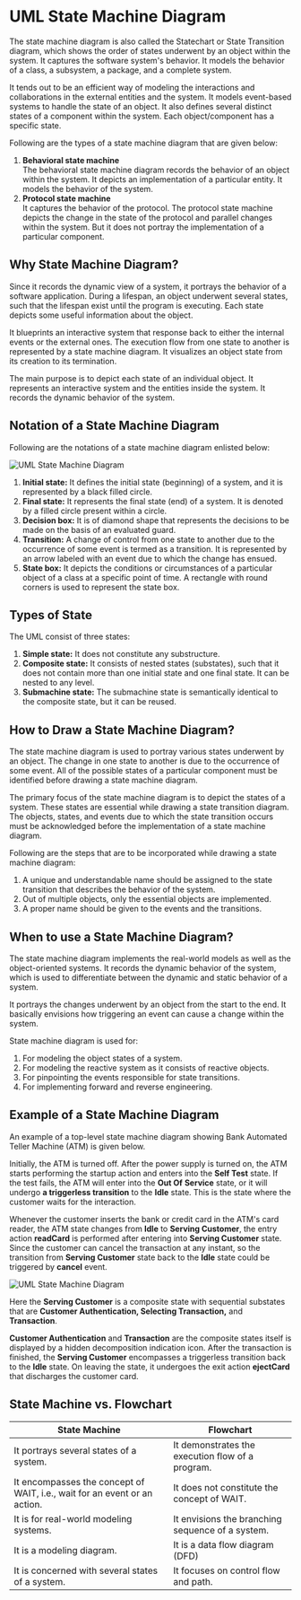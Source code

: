UML State Machine Diagram
=========================

The state machine diagram is also called the Statechart or State Transition diagram, which shows the order of states underwent by an object within the system. It captures the software system's behavior. It models the behavior of a class, a subsystem, a package, and a complete system.

It tends out to be an efficient way of modeling the interactions and collaborations in the external entities and the system. It models event-based systems to handle the state of an object. It also defines several distinct states of a component within the system. Each object/component has a specific state.

Following are the types of a state machine diagram that are given below:

1.  **Behavioral state machine**  
    The behavioral state machine diagram records the behavior of an object within the system. It depicts an implementation of a particular entity. It models the behavior of the system.
2.  **Protocol state machine**  
    It captures the behavior of the protocol. The protocol state machine depicts the change in the state of the protocol and parallel changes within the system. But it does not portray the implementation of a particular component.

Why State Machine Diagram?
--------------------------

Since it records the dynamic view of a system, it portrays the behavior of a software application. During a lifespan, an object underwent several states, such that the lifespan exist until the program is executing. Each state depicts some useful information about the object.

It blueprints an interactive system that response back to either the internal events or the external ones. The execution flow from one state to another is represented by a state machine diagram. It visualizes an object state from its creation to its termination.

The main purpose is to depict each state of an individual object. It represents an interactive system and the entities inside the system. It records the dynamic behavior of the system.

Notation of a State Machine Diagram
-----------------------------------

Following are the notations of a state machine diagram enlisted below:

![UML State Machine Diagram](https://static.javatpoint.com/tutorial/uml/images/uml-state-machine-diagram.png)

1.  **Initial state:** It defines the initial state (beginning) of a system, and it is represented by a black filled circle.
2.  **Final state:** It represents the final state (end) of a system. It is denoted by a filled circle present within a circle.
3.  **Decision box:** It is of diamond shape that represents the decisions to be made on the basis of an evaluated guard.
4.  **Transition:** A change of control from one state to another due to the occurrence of some event is termed as a transition. It is represented by an arrow labeled with an event due to which the change has ensued.
5.  **State box:** It depicts the conditions or circumstances of a particular object of a class at a specific point of time. A rectangle with round corners is used to represent the state box.

Types of State
--------------

The UML consist of three states:

1.  **Simple state:** It does not constitute any substructure.
2.  **Composite state:** It consists of nested states (substates), such that it does not contain more than one initial state and one final state. It can be nested to any level.
3.  **Submachine state:** The submachine state is semantically identical to the composite state, but it can be reused.

How to Draw a State Machine Diagram?
------------------------------------

The state machine diagram is used to portray various states underwent by an object. The change in one state to another is due to the occurrence of some event. All of the possible states of a particular component must be identified before drawing a state machine diagram.

The primary focus of the state machine diagram is to depict the states of a system. These states are essential while drawing a state transition diagram. The objects, states, and events due to which the state transition occurs must be acknowledged before the implementation of a state machine diagram.

Following are the steps that are to be incorporated while drawing a state machine diagram:

1.  A unique and understandable name should be assigned to the state transition that describes the behavior of the system.
2.  Out of multiple objects, only the essential objects are implemented.
3.  A proper name should be given to the events and the transitions.

When to use a State Machine Diagram?
------------------------------------

The state machine diagram implements the real-world models as well as the object-oriented systems. It records the dynamic behavior of the system, which is used to differentiate between the dynamic and static behavior of a system.

It portrays the changes underwent by an object from the start to the end. It basically envisions how triggering an event can cause a change within the system.

State machine diagram is used for:

1.  For modeling the object states of a system.
2.  For modeling the reactive system as it consists of reactive objects.
3.  For pinpointing the events responsible for state transitions.
4.  For implementing forward and reverse engineering.

Example of a State Machine Diagram
----------------------------------

An example of a top-level state machine diagram showing Bank Automated Teller Machine (ATM) is given below.

Initially, the ATM is turned off. After the power supply is turned on, the ATM starts performing the startup action and enters into the **Self Test** state. If the test fails, the ATM will enter into the **Out Of** **Service** state, or it will undergo **a triggerless transition** to the **Idle** state. This is the state where the customer waits for the interaction. 

Whenever the customer inserts the bank or credit card in the ATM's card reader, the ATM state changes from **Idle** to **Serving Customer**, the entry action **readCard** is performed after entering into **Serving Customer** state. Since the customer can cancel the transaction at any instant, so the transition from **Serving Customer** state back to the **Idle** state could be triggered by **cancel** event.

![UML State Machine Diagram](https://static.javatpoint.com/tutorial/uml/images/uml-state-machine-diagram2.png)

Here the **Serving Customer** is a composite state with sequential substates that are **Customer Authentication, Selecting Transaction,** and **Transaction**.

**Customer Authentication** and **Transaction** are the composite states itself is displayed by a hidden decomposition indication icon. After the transaction is finished, the **Serving Customer** encompasses a triggerless transition back to the **Idle** state. On leaving the state, it undergoes the exit action **ejectCard** that discharges the customer card.

State Machine vs. Flowchart
---------------------------

| State Machine | Flowchart |
|--------|--------|
| It portrays several states of a system. | It demonstrates the execution flow of a program. |
| It encompasses the concept of WAIT, i.e., wait for an event or an action. | It does not constitute the concept of WAIT. |
| It is for real-world modeling systems. | It envisions the branching sequence of a system. |
| It is a modeling diagram. | It is a data flow diagram (DFD) |
| It is concerned with several states of a system. | It focuses on control flow and path. |
